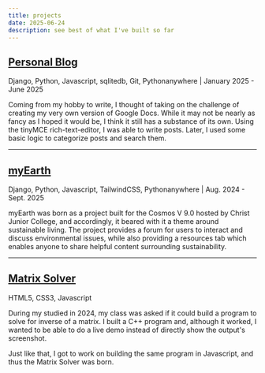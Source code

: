 ```yaml
---
title: projects
date: 2025-06-24
description: see best of what I've built so far
---
```


## [Personal Blog](https://devspace.pythonanywhere.com/home/)
Django, Python, Javascript, sqlitedb, Git, Pythonanywhere | January 2025 - June 2025

Coming from my hobby to write, I thought of taking on the challenge of creating my very own version of Google Docs. While it may not be nearly as fancy as I hoped it would be, I think it still has a substance of its own. Using the tinyMCE rich-text-editor, I was able to write posts. Later, I used some basic logic to categorize posts and search them.

---

## [myEarth](https://l4lith.pythonanywhere.com/)
Django, Python, Javascript, TailwindCSS, Pythonanywhere | Aug. 2024 - Sept. 2025

myEarth was born as a project built for the Cosmos V 9.0 hosted by Christ Junior College, and accordingly, it beared with it a theme around sustainable living. The project provides a forum for users to interact and discuss environmental issues, while also providing a resources tab which enables anyone to share helpful content surrounding sustainability.

---

## [Matrix Solver](./matrix/)
HTML5, CSS3, Javascript

During my studied in 2024, my class was asked if it could build a program to solve for inverse of a matrix. I built a C++ program and, although it worked, I wanted to be able to do a live demo instead of directly show the output's screenshot. 

Just like that, I got to work on building the same program in Javascript, and thus the Matrix Solver was born.